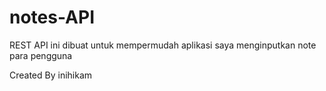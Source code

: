 # notes-API

REST API ini dibuat untuk mempermudah aplikasi saya menginputkan note para pengguna

Created By inihikam
